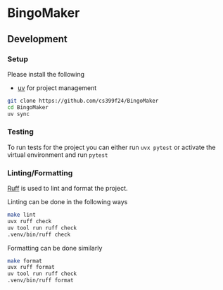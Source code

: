 # BingoMaker

## Development

### Setup

Please install the following

* [uv](https://docs.astral.sh/uv/#getting-started) for project management

```bash
git clone https://github.com/cs399f24/BingoMaker
cd BingoMaker
uv sync
```

### Testing

To run tests for the project you can either run `uvx pytest` or activate the virtual environment and run `pytest`

### Linting/Formatting

[Ruff](https://docs.astral.sh/ruff/) is used to lint and format the project.

Linting can be done in the following ways

```bash
make lint
uvx ruff check
uv tool run ruff check
.venv/bin/ruff check
```

Formatting can be done similarly

```bash
make format
uvx ruff format
uv tool run ruff check
.venv/bin/ruff format
```
